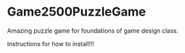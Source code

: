 # Game2500PuzzleGame
Amazing puzzle game for foundations of game design class.

Instructions for how to install!!!
